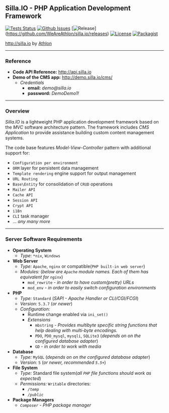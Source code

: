 ## Silla.IO - PHP Application Development Framework
[![Tests Status](https://img.shields.io/jenkins/t/http/jenkins.athlonsofia.com/silla.io.svg?style=flat-square)](http://jenkins.athlonsofia.com/job/silla.io/)
[![Github Issues](https://img.shields.io/github/issues/WeAreAthlon/silla.io.svg?style=flat-square)](https://github.com/WeAreAthlon/silla.io/issues)
[![Release](https://img.shields.io/github/release/WeAreAthlon/silla.io.svg?style=flat-square)] (https://github.com/WeAreAthlon/silla.io/releases)
[![License](https://img.shields.io/badge/license-GPL-blue.svg?style=flat-square)](https://github.com/WeAreAthlon/silla.io/blob/master/LICENSE.txt)
[![Packagist](https://img.shields.io/packagist/dt/weareathlon/silla.io.svg?style=flat-square)](https://packagist.org/packages/weareathlon/silla.io)

http://silla.io by [Athlon](http://weareathlon.com)
***

### Reference

* **Code API Reference:** http://api.silla.io
* **Demo of the CMS app:** http://demo.silla.io/cms/
    * *Credentials*
        * **email:** _demo@silla.io_
        * **password:** _DemoDemo1!_

***

### Overview

_Silla.IO_ is a lightweight PHP application development framework based on the *MVC* software architecture pattern. 
The framework includes *CMS Application* to provide assistance building custom content management systems.

The code base features *Model-View-Controller* pattern with additional support for:
* `Configuration per environment`
* `ORM` layer for persistent data management
* `Template rendering` engine support for output management
* `URL Routing`
* `Base\Entity` for consolidation of `CRUD` operations
* `Mailer API`
* `Cache API`
* `Session API`
* `Crypt API`
* `i18n`
* `CLI` task manager
* ... *any many more*

***

### Server Software Requirements

* **Operating System**
  * *Type*: `*nix`, `Windows`
* **Web Server**
  * *Type:* `Apache`, `nginx` or compatible(`PHP built-in web server`)
  * *Modules:* (*below are `Apache` module names. Each of them has equivalent for `nginx`*)
    * `mod_rewrite` - *in order to have custom(pretty) URLs*
    * `mod_env` - *in order to easily switch configuration environments*
* **PHP**
  * *Type:* `Standard` (*SAPI - Apache Handler or CLI/CGI/FCGI*)
  * *Version:* `5.3.7` (*or newer*)
  * *Configuration:*
    * Runtime change enabled via `ini_set()`
    * *Extensions*
      * `mbstring` - *Provides multibyte specific string functions that help dealing with multi-byte encodings.*
      * `PDO`, `PDO_mysql`, `mysqli`, `SQLite3` (*depends on on the configured database adapter*)
      * `GD` - *in order to work with media*
* **Database**
  * *Type:* `MySQL` (*depends on on the configured database adapter*)
  * *Version:* `5` (*or newer, recommended `5.5+`*)
* **File System**
  * *Type:* Standard file system(*all `PHP` file functions should work as expected*)
  * *Permissions:* `Writable` directories:
    * *`/temp`*
    * *`/public`*
* **Package Managers**
  * *`Composer`* - *PHP package manager*

